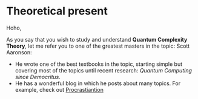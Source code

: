 # Theoretical present

Hoho,

As you say that you wish to study and understand **Quantum Complexity Theory**, let me refer you to one of the greatest masters in the topic: Scott Aaronson:

- He wrote one of the best textbooks in the topic, starting simple but covering most of the topics until recent research: *Quantum Computing since Democritus*.
- He has a wonderful blog in which he posts about many topics. For example, check out [Procrastiantion](https://www.scottaaronson.com/blog/?cat=3)
